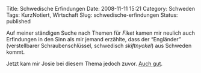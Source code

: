 Title: Schwedische Erfindungen
Date: 2008-11-11 15:21
Category: Schweden
Tags: KurzNotiert, Wirtschaft
Slug: schwedische-erfindungen
Status: published

Auf meiner ständigen Suche nach Themen für *Fiket* kamen mir neulich
auch Erfindungen in den Sinn als mir jemand erzählte, dass der
“Engländer” (verstellbarer Schraubenschlüssel, schwedisch *skiftnyckel*)
aus Schweden kommt.

Jetzt kam mir Josie bei diesem Thema jedoch zuvor. [Auch
gut](http://wulle.se/wordpress/2008/11/11/erfindungen-made-in-sweden/).

